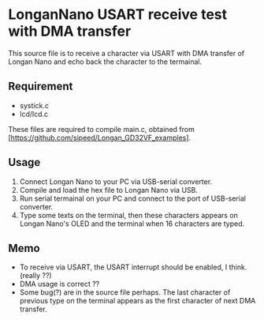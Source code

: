 # LonganNano USART receive test with DMA transfer
This source file is to receive a character via USART with DMA transfer of Longan Nano and echo back the character to the termainal. 

## Requirement
- systick.c
- lcd/lcd.c

These files are required to compile main.c, obtained from [https://github.com/sipeed/Longan_GD32VF_examples].

## Usage
1. Connect Longan Nano to your PC via USB-serial converter.
2. Compile and load the hex file to Longan Nano via USB.
3. Run serial termainal on your PC and connect to the port of USB-serial converter.
4. Type some texts on the terminal, then these characters appears on Longan Nano's OLED and the terminal when 16 characters are typed.

## Memo
- To receive via USART, the USART interrupt should be enabled, I think. (really ??)
- DMA usage is correct ??
- Some bug(?) are in the source file perhaps. The last character of previous type on the terminal appears as the first character of next DMA transfer.